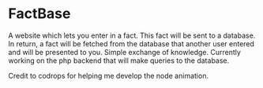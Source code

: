 FactBase
=========

A website which lets you enter in a fact. This fact will be sent to a database. In return, a fact will be fetched from the database that
another user entered and will be presented to you. Simple exchange of knowledge. Currently working on the php backend that will make queries to the database.

Credit to codrops for helping me develop the node animation.
